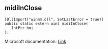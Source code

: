 ## midiInClose

```
[DllImport("winmm.dll", SetLastError = true)]
public static extern uint midiInClose(
   IntPtr hmi
);
```

Microsoft documentation: [Link](https://learn.microsoft.com/en-us/windows/win32/api/mmeapi/nf-mmeapi-midiinclose)
